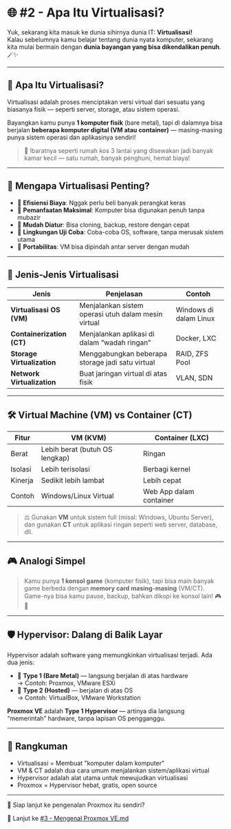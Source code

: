 # 🌐 #2 - Apa Itu Virtualisasi?

Yuk, sekarang kita masuk ke dunia sihirnya dunia IT: **Virtualisasi!**  
Kalau sebelumnya kamu belajar tentang dunia nyata komputer, sekarang kita mulai bermain dengan **dunia bayangan yang bisa dikendalikan penuh**. 🪄✨

---

## 🤔 Apa Itu Virtualisasi?

Virtualisasi adalah proses menciptakan versi virtual dari sesuatu yang biasanya fisik — seperti server, storage, atau sistem operasi.

Bayangkan kamu punya **1 komputer fisik** (bare metal), tapi di dalamnya bisa berjalan **beberapa komputer digital (VM atau container)** — masing-masing punya sistem operasi dan aplikasinya sendiri!

> 🎩 Ibaratnya seperti rumah kos 3 lantai yang disewakan jadi banyak kamar kecil — satu rumah, banyak penghuni, hemat biaya!

---

## 🧠 Mengapa Virtualisasi Penting?

- 💸 **Efisiensi Biaya**: Nggak perlu beli banyak perangkat keras
- 🚀 **Pemanfaatan Maksimal**: Komputer bisa digunakan penuh tanpa mubazir
- 🔁 **Mudah Diatur**: Bisa cloning, backup, restore dengan cepat
- 🧪 **Lingkungan Uji Coba**: Coba-coba OS, software, tanpa merusak sistem utama
- 🧳 **Portabilitas**: VM bisa dipindah antar server dengan mudah

---

## 🧱 Jenis-Jenis Virtualisasi

| Jenis | Penjelasan | Contoh |
|------|------------|--------|
| **Virtualisasi OS (VM)** | Menjalankan sistem operasi utuh dalam mesin virtual | Windows di dalam Linux |
| **Containerization (CT)** | Menjalankan aplikasi di dalam “wadah ringan” | Docker, LXC |
| **Storage Virtualization** | Menggabungkan beberapa storage jadi satu virtual | RAID, ZFS Pool |
| **Network Virtualization** | Buat jaringan virtual di atas fisik | VLAN, SDN |

---

## 🛠️ Virtual Machine (VM) vs Container (CT)

| Fitur | VM (KVM) | Container (LXC) |
|-------|---------|-----------------|
| Berat | Lebih berat (butuh OS lengkap) | Ringan |
| Isolasi | Lebih terisolasi | Berbagi kernel |
| Kinerja | Sedikit lebih lambat | Lebih cepat |
| Contoh | Windows/Linux Virtual | Web App dalam container |

> ⚖️ Gunakan **VM** untuk sistem full (misal: Windows, Ubuntu Server), dan gunakan **CT** untuk aplikasi ringan seperti web server, database, dll.

---

## 🎮 Analogi Simpel

> Kamu punya **1 konsol game** (komputer fisik), tapi bisa main banyak game berbeda dengan **memory card masing-masing** (VM/CT).  
> Game-nya bisa kamu pause, backup, bahkan dikopi ke konsol lain! 🎮🔁

---

## 🛡️ Hypervisor: Dalang di Balik Layar

Hypervisor adalah software yang memungkinkan virtualisasi terjadi. Ada dua jenis:

- 🧱 **Type 1 (Bare Metal)** — langsung berjalan di atas hardware  
  → Contoh: Proxmox, VMware ESXi
- 🧰 **Type 2 (Hosted)** — berjalan di atas OS  
  → Contoh: VirtualBox, VMware Workstation

**Proxmox VE** adalah **Type 1 Hypervisor** — artinya dia langsung “memerintah” hardware, tanpa lapisan OS pengganggu.

---

## 🧭 Rangkuman

- Virtualisasi = Membuat "komputer dalam komputer"
- VM & CT adalah dua cara umum menjalankan sistem/aplikasi virtual
- Hypervisor adalah alat utama untuk mewujudkan virtualisasi
- Proxmox = Hypervisor hebat, gratis, open source

---

🎯 Siap lanjut ke pengenalan Proxmox itu sendiri?

🔗 Lanjut ke [#3 - Mengenal Proxmox VE.md](./#3%20-%20Mengenal%20Proxmox%20VE.md)
